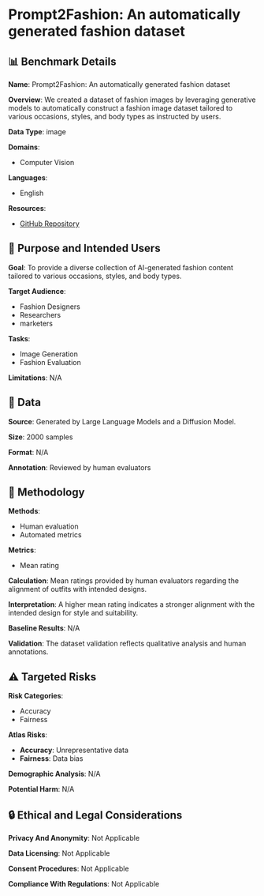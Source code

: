 # Prompt2Fashion: An automatically generated fashion dataset

## 📊 Benchmark Details

**Name**: Prompt2Fashion: An automatically generated fashion dataset

**Overview**: We created a dataset of fashion images by leveraging generative models to automatically construct a fashion image dataset tailored to various occasions, styles, and body types as instructed by users.

**Data Type**: image

**Domains**:
- Computer Vision

**Languages**:
- English

**Resources**:
- [GitHub Repository](https://github.com/georgiarg/Prompt2Fashion)

## 🎯 Purpose and Intended Users

**Goal**: To provide a diverse collection of AI-generated fashion content tailored to various occasions, styles, and body types.

**Target Audience**:
- Fashion Designers
- Researchers
-  marketers

**Tasks**:
- Image Generation
- Fashion Evaluation

**Limitations**: N/A

## 💾 Data

**Source**: Generated by Large Language Models and a Diffusion Model.

**Size**: 2000 samples

**Format**: N/A

**Annotation**: Reviewed by human evaluators

## 🔬 Methodology

**Methods**:
- Human evaluation
- Automated metrics

**Metrics**:
- Mean rating

**Calculation**: Mean ratings provided by human evaluators regarding the alignment of outfits with intended designs.

**Interpretation**: A higher mean rating indicates a stronger alignment with the intended design for style and suitability.

**Baseline Results**: N/A

**Validation**: The dataset validation reflects qualitative analysis and human annotations.

## ⚠️ Targeted Risks

**Risk Categories**:
- Accuracy
- Fairness

**Atlas Risks**:
- **Accuracy**: Unrepresentative data
- **Fairness**: Data bias

**Demographic Analysis**: N/A

**Potential Harm**: N/A

## 🔒 Ethical and Legal Considerations

**Privacy And Anonymity**: Not Applicable

**Data Licensing**: Not Applicable

**Consent Procedures**: Not Applicable

**Compliance With Regulations**: Not Applicable
